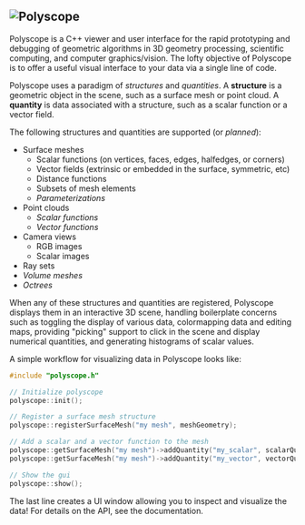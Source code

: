 ![Polyscope](https://github.com/nmwsharp/polyscope/blob/master/misc/teaser_image/teaser.jpg)
---
Polyscope is a C++ viewer and user interface for the rapid prototyping and debugging of geometric algorithms in 3D geometry processing, scientific computing, and computer graphics/vision. The lofty objective of Polyscope is to offer a useful visual interface to your data via a single line of code.

Polyscope uses a paradigm of *structures* and *quantities*. A **structure** is a geometric object in the scene, such as a surface mesh or point cloud. A **quantity** is data associated with a structure, such as a scalar function or a vector field.

The following structures and quantities are supported (or *planned*):

- Surface meshes
  - Scalar functions (on vertices, faces, edges, halfedges, or corners)
  - Vector fields (extrinsic or embedded in the surface, symmetric, etc)
  - Distance functions
  - Subsets of mesh elements
  - *Parameterizations*
- Point clouds
  - *Scalar functions*
  - *Vector functions*
- Camera views
  - RGB images
  - Scalar images
- Ray sets
- *Volume meshes*
- *Octrees*
 
When any of these structures and quantities are registered, Polyscope displays them in an interactive 3D scene, handling boilerplate concerns such as toggling the display of various data, colormapping data and editing maps, providing "picking" support to click in the scene and display numerical quantities, and generating histograms of scalar values.

A simple workflow for visualizing data in Polyscope looks like:
```C++
#include "polyscope.h"

// Initialize polyscope
polyscope::init();

// Register a surface mesh structure
polyscope::registerSurfaceMesh("my mesh", meshGeometry);

// Add a scalar and a vector function to the mesh
polyscope::getSurfaceMesh("my mesh")->addQuantity("my_scalar", scalarQuantity);
polyscope::getSurfaceMesh("my mesh")->addQuantity("my_vector", vectorQuantity);

// Show the gui
polyscope::show();

```

The last line creates a UI window allowing you to inspect and visualize the data! For details on the API, see the documentation.
